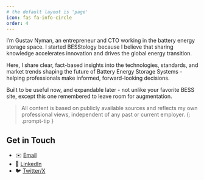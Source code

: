 ```yaml
---
# the default layout is 'page'
icon: fas fa-info-circle
order: 4
---
```



I’m Gustav Nyman, an entrepreneur and CTO working in the battery energy storage space. I started BESStology because I believe that sharing knowledge accelerates innovation and drives the global energy transition.

Here, I share clear, fact-based insights into the technologies, standards, and market trends shaping the future of Battery Energy Storage Systems - helping professionals make informed, forward-looking decisions.

Built to be useful now, and expandable later - not unlike your favorite BESS site, except this one remembered to leave room for augmentation.

> All content is based on publicly available sources and reflects my own professional views, independent of any past or current employer.
{: .prompt-tip }

## Get in Touch
- ✉️ [Email](gustav.nyman@gmail.com)
- 🔗 [LinkedIn](https://www.linkedin.com/in/gustav-nyman/) 
- 🐦 [Twitter/X](https://x.com/nymanska)
